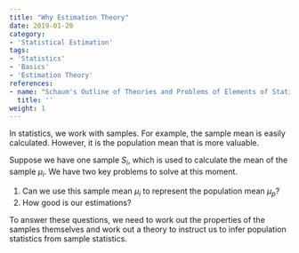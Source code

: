 ```yaml
---
title: "Why Estimation Theory"
date: 2019-01-20
category:
- 'Statistical Estimation'
tags:
- 'Statistics'
- 'Basics'
- 'Estimation Theory'
references:
- name: "Schaum's Outline of Theories and Problems of Elements of Statistics II, by Ruth Bernstein and Stephen Bernstein"
  title: ''
weight: 1
---
```




In statistics, we work with samples. For example, the sample mean is easily calculated. However, it is the population mean that is more valuable.

Suppose we have one sample $S_i$, which is used to calculate the mean of the sample $\mu_i$. We have two key problems to solve at this moment.

1. Can we use this sample mean $\mu_i$ to represent the population mean $\mu_p$?
2. How good is our estimations?

To answer these questions, we need to work out the properties of the samples themselves and work out a theory to instruct us to infer population statistics from sample statistics.
